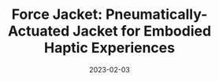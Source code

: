 ---
title: 'Force Jacket: Pneumatically-Actuated Jacket for Embodied Haptic Experiences'
authors: 'Alexandra Delazio, Ken Nakagaki, Roberta L. Klatzky, Scott E. Hudson, Jill Fain Lehman, Alanson P. Sample'
venue: "CHI '18"
doi: 'https://dl.acm.org/doi/abs/10.1145/3173574.3173894'
reason: 'Reference for impact force force feedback on Torso'
picked_by: 'Zining'
date: 2023-02-03
---